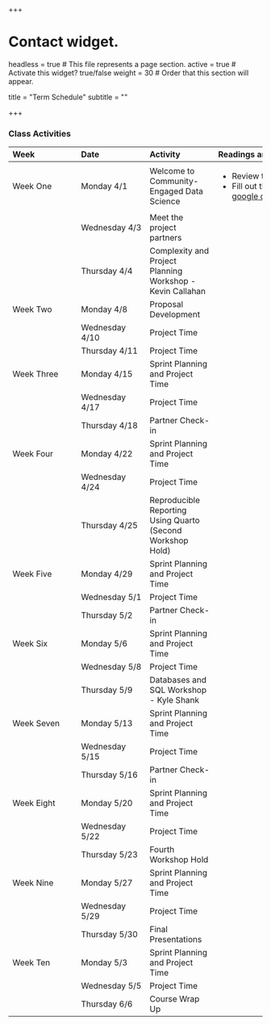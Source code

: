 +++
# Contact widget.
headless = true  # This file represents a page section.
active = true  # Activate this widget? true/false
weight = 30  # Order that this section will appear.

title = "Term Schedule"
subtitle = ""

+++

### Class Activities

|  <div style="width:120px;text-align:left">Week</div> |  <div style="width:120px;text-align:left">Date</div> | <div style="width:120px;text-align:left">Activity</div> | <div style="width:340px;text-align:left">Readings and Assignments</div> |
|:---|:---|:---|:---|
| Week One | Monday 4/1 | Welcome to Community-Engaged Data Science | <ul><li>Review the [Projects](/#projects) </li><li>Fill out the project preferences form on [google classroom](https://classroom.google.com)</li></ul>  | 
|  | Wednesday 4/3 | Meet the project partners | | 
|  | Thursday 4/4 | Complexity and Project Planning Workshop - Kevin Callahan | | 
| Week Two | Monday 4/8 | Proposal Development |  | 
|  | Wednesday 4/10 | Project Time | | 
|  | Thursday 4/11 | Project Time | | 
| Week Three | Monday 4/15 | Sprint Planning and Project Time |  | 
|  | Wednesday 4/17 | Project Time | | 
|  | Thursday 4/18 | Partner Check-in | | 
| Week Four | Monday 4/22 | Sprint Planning and Project Time |  | 
|  | Wednesday 4/24 | Project Time | | 
|  | Thursday 4/25 | Reproducible Reporting Using Quarto (Second Workshop Hold) | | 
| Week Five | Monday 4/29 | Sprint Planning and Project Time |  | 
|  | Wednesday 5/1 | Project Time | | 
|  | Thursday 5/2 | Partner Check-in | | 
| Week Six | Monday 5/6 | Sprint Planning and Project Time |  | 
|  | Wednesday 5/8 | Project Time | | 
| | Thursday 5/9 | Databases and SQL Workshop - Kyle Shank | | 
| Week Seven | Monday 5/13 | Sprint Planning and Project Time |  | 
|  | Wednesday 5/15 | Project Time | | 
| | Thursday 5/16 | Partner Check-in | | 
| Week Eight | Monday 5/20 | Sprint Planning and Project Time |  | 
| | Wednesday 5/22 | Project Time | | 
| | Thursday 5/23 | Fourth Workshop Hold | | 
| Week Nine | Monday 5/27 | Sprint Planning and Project Time |  | 
|  | Wednesday 5/29 | Project Time | | 
|  | Thursday 5/30 | Final Presentations | | 
| Week Ten | Monday 5/3 | Sprint Planning and Project Time |  | 
|  | Wednesday 5/5 | Project Time | |
|  | Thursday 6/6 | Course Wrap Up | |